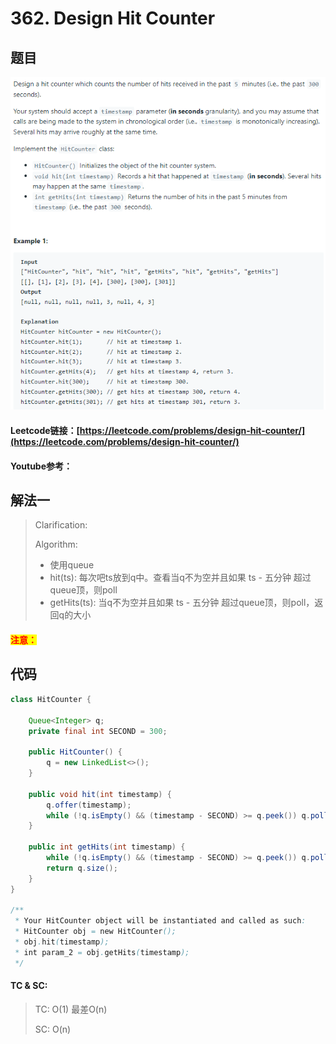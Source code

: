 # 362. Design Hit Counter

## 题目

![](<../../.gitbook/assets/image (58).png>)

#### Leetcode链接：[https://leetcode.com/problems/design-hit-counter/](https://leetcode.com/problems/design-hit-counter/)

#### Youtube参考：

## 解法一

> Clarification:&#x20;
>
> Algorithm:&#x20;
>
> * 使用queue
> * hit(ts): 每次吧ts放到q中。查看当q不为空并且如果 ts - 五分钟 超过queue顶，则poll
> * getHits(ts): 当q不为空并且如果 ts - 五分钟 超过queue顶，则poll，返回q的大小

#### <mark style="color:red;">注意：</mark>

## 代码

```java
class HitCounter {
    
    Queue<Integer> q;
    private final int SECOND = 300;
    
    public HitCounter() {
        q = new LinkedList<>();
    }
    
    public void hit(int timestamp) {
        q.offer(timestamp);
        while (!q.isEmpty() && (timestamp - SECOND) >= q.peek()) q.poll();
    }
    
    public int getHits(int timestamp) {
        while (!q.isEmpty() && (timestamp - SECOND) >= q.peek()) q.poll();
        return q.size();
    }
}

/**
 * Your HitCounter object will be instantiated and called as such:
 * HitCounter obj = new HitCounter();
 * obj.hit(timestamp);
 * int param_2 = obj.getHits(timestamp);
 */
```

#### TC & SC:&#x20;

> TC: O(1) 最差O(n)
>
> SC: O(n)

